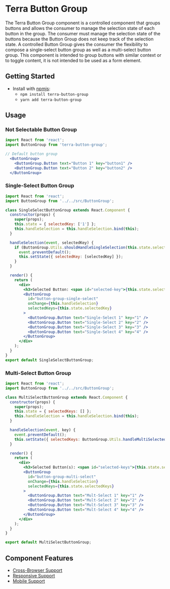 # Terra Button Group

 The Terra Button Group component is a controlled component that groups buttons and allows the consumer to manage the selection state of each button in the group. The consumer must manage the selection state of the buttons because the Button Group does not keep track of the selection state. A controlled Button Group gives the consumer the flexibility to compose a single-select button group as well as a multi-select button group. This component is intended to group buttons with similar context or to toggle content, it is not intended to be used as a form element.

## Getting Started

- Install with [npmjs](https://www.npmjs.com):
  - `npm install terra-button-group`
  - `yarn add terra-button-group`

## Usage

### Not Selectable Button Group

```jsx
import React from 'react';
import ButtonGroup from 'terra-button-group';

// Default button group
  <ButtonGroup>
    <ButtonGroup.Button text="Button 1" key="button1" />
    <ButtonGroup.Button text="Button 2" key="button2" />
  </ButtonGroup>
```

### Single-Select Button Group
```jsx
import React from 'react';
import ButtonGroup from '../../src/ButtonGroup';

class SingleSelectButtonGroup extends React.Component {
  constructor(props) {
    super(props);
    this.state = { selectedKey: ['1'] };
    this.handleSelection = this.handleSelection.bind(this);
  }

  handleSelection(event, selectedKey) {
    if (ButtonGroup.Utils.shouldHandleSingleSelection(this.state.selectedKey, selectedKey)) {
      event.preventDefault();
      this.setState({ selectedKey: [selectedKey] });
    }
  }

  render() {
    return (
      <div>
        <h3>Selected Button: <span id="selected-key">{this.state.selectedKey}</span></h3>
        <ButtonGroup
          id="button-group-single-select"
          onChange={this.handleSelection}
          selectedKeys={this.state.selectedKey}
        >
          <ButtonGroup.Button text="Single-Select 1" key="1" />
          <ButtonGroup.Button text="Single-Select 2" key="2" />
          <ButtonGroup.Button text="Single-Select 3" key="3" />
          <ButtonGroup.Button text="Single-Select 4" key="4" />
        </ButtonGroup>
      </div>
    );
  }
}
export default SingleSelectButtonGroup;
```

### Multi-Select Button Group
```jsx
import React from 'react';
import ButtonGroup from '../../src/ButtonGroup';

class MultiSelectButtonGroup extends React.Component {
  constructor(props) {
    super(props);
    this.state = { selectedKeys: [] };
    this.handleSelection = this.handleSelection.bind(this);
  }

  handleSelection(event, key) {
    event.preventDefault();
    this.setState({ selectedKeys: ButtonGroup.Utils.handleMultiSelectedKeys(this.state.selectedKeys, key) });
  }

  render() {
    return (
      <div>
        <h3>Selected Button(s): <span id="selected-keys">{this.state.selectedKeys.join(', ')}</span></h3>
        <ButtonGroup
          id="button-group-multi-select"
          onChange={this.handleSelection}
          selectedKeys={this.state.selectedKeys}
        >
          <ButtonGroup.Button text="Mult-Select 1" key="1" />
          <ButtonGroup.Button text="Mult-Select 2" key="2" />
          <ButtonGroup.Button text="Mult-Select 3" key="3" />
          <ButtonGroup.Button text="Mult-Select 4" key="4" />
        </ButtonGroup>
      </div>
    );
  }
}

export default MultiSelectButtonGroup;
```

## Component Features
* [Cross-Browser Support](https://github.com/cerner/terra-core/wiki/Component-Features#cross-browser-support)
* [Responsive Support](https://github.com/cerner/terra-core/wiki/Component-Features#responsive-support)
* [Mobile Support](https://github.com/cerner/terra-core/wiki/Component-Features#mobile-support)

